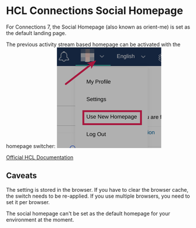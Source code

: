 # HCL Connections Social Homepage

For Connections 7, the Social Homepage (also known as orient-me) is set as the default landing page.

The previous activity stream based homepage can be activated with the homepage switcher:
![Homepage Switcher](/assets/images/screen-shots/connections/homepage-switcher.png)

[Official HCL Documentation](https://help.hcltechsw.com/connections/v7/user/homepage/Tile_homepage_using.html)

## Caveats

The setting is stored in the browser. If you have to clear the browser cache, the switch needs to be re-applied. If you use multiple browsers, you need to set it per browser.

The social homepage can't be set as the default homepage for your environment at the moment.
